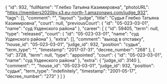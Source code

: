 {
    "id": 932,
    "fullName": "Глебко Татьяна Казимировна",
    "photoURL": "https://members2020by.s3.eu-north-1.amazonaws.com/judge_932",
    "tags": [],
    "comment": "",
    "layout": "judge",
    "title": "Судья Глебко Татьяна Казимировна",
    "court": null,
    "previousCourt": {
        "id": "05-023-03-01",
        "name": "суд Узденского района"
    },
    "career": [
        {
            "id": 59405,
            "term": null,
            "type": "released",
            "court": {
                "id": "05-023-03-01",
                "name": "суд Узденского района"
            },
            "extra": [],
            "comment": "выход в отставку",
            "house_id": "05-023-03-01",
            "judge_id": 932,
            "position": "судья",
            "term_type": "",
            "timestamp": "2017-07-31",
            "decree_number": "268"
        },
        {
            "id": 3728,
            "term": null,
            "type": "appointed",
            "court": {
                "id": "05-023-03-01",
                "name": "суд Узденского района"
            },
            "extra": {
                "judge_id": 3140
            },
            "comment": "",
            "house_id": "05-023-03-01",
            "judge_id": 932,
            "position": "судья",
            "term_type": "indefinitely",
            "timestamp": "2001-05-17",
            "decree_number": "273"
        }
    ]
}